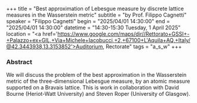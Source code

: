 +++
title = "Best approximation of Lebesgue measure by discrete lattice measures in the Wasserstein metric"
subtitle = "by Prof. Filippo Cagnetti"
speaker = "Filippo Cagnetti"
begin = "2025/04/01  14:30:00"
end = "2025/04/01  14:30:00"
datetime = "14:30-15:30 Tuesday, 1 April 2025"
location = "<a href='https://www.google.com/maps/dir//Rettorato+GSSI+-+Palazzo+ex+GIL,+Via+Michele+Iacobucci,+2,+67100+L'Aquila+AQ,+Italy/@42.3443938,13.3153852'>Auditorium, Rectorate</a>"
tags = "a_s_w"
+++

### Abstract
We will discuss the problem of the best approximation in the Wasserstein metric of the three-dimensional Lebesgue measure, by an atomic measure supported on a Bravais lattice. This is work in collaboration with David Bourne (Heriot-Watt University) and Steven Roper (University of Glasgow).
